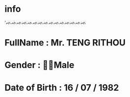 # info
'ᨒᨒᨒᨒᨒᨒᨒᨒᨒᨒᨒᨒᨒᨒᨒ
# FullName : Mr. TENG RITHOU
# Gender : 👱‍♂️Male
# Date of Birth : 16 / 07 / 1982
